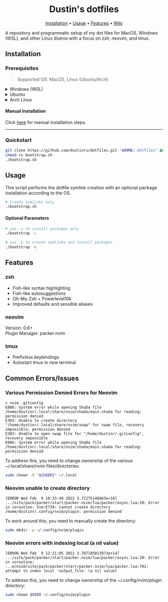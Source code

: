 <div align="center">

# Dustin's dotfiles

[Installation](#installation) • [Usage](#usage) • [Features](#features) • [Wiki](https://github.com/dustinru/dotfiles/wiki)

</div>

A repository and programmatic setup of my dot files for MacOS, Windows (WSL), and other Linux distros with a focus on zsh, neovim, and tmux.

## Installation

### Prerequisites

> Supported OS: MacOS, Linux (Ubuntu/Arch)

<details>
<summary>Windows (WSL)</summary>

1. Make sure to enable Virtualization

    * In Bios

        > In the BIOS settings, find the configuration items related to the CPU and enable virtualization; the setting may be called VT-x, AMD-V, SVM, or Vanderpool. Enable Intel VT-d or AMD IOMMU if the options are available.  
        > Save your changes and reboot.

    * In Powershell

        ```shell
        dism.exe /online /enable-feature /featurename:VirtualMachinePlatform /all /norestart
        ```

2. Install Windows Terminal from the [Microsoft Store](https://www.microsoft.com/en-us/p/windows-terminal/9n0dx20hk701)

3. Install WSL

    ```bash
    wsl --install
    ```

4. Install Ubuntu 20.04 or your preferred OS from the [Microsoft Store](https://www.microsoft.com/en-us/p/ubuntu-2004-lts/9n6svws3rx71)

</details>

<details>
<summary>Ubuntu</summary>

1. Install neovim

    ```bash
    # Nightly
    sudo add-apt-repository ppa:neovim-ppa/unstable

    sudo apt-get update
    sudo apt-get install neovim
    ```

</details>

<details>
<summary>Arch Linux</summary>

1. Install yay

    ```bash
    pacman -S --needed git base-devel
    cd /tmp/ && git clone https://aur.archlinux.org/yay.git
    cd yay
    makepkg -si
    ```

</details>

#### Manual Installation
Click [here](../../Manual-Installation) for manual installation steps.

---

### Quickstart

```bash
git clone https://github.com/dustinru/dotfiles.git "$HOME/.dotfiles" && cd "$HOME/.dotfiles"
chmod +x bootstrap.sh
./bootstrap.sh
```

## Usage

This script performs the dotfile symlink creation with an optional package installation according to the OS.
```bash
# Create symlinks only
./bootstrap.sh
```

#### Optional Parameters
```bash
# use -i to install packages only
./bootstrap -i

# use -b to create symlinks and install packages
./bootstrap -b
```

## Features

### zsh

* Fish-like syntax highlighting
* Fish-like autosuggestions
* Oh-My-Zsh + Powerlevel10k
* Improved defaults and sensible aliases

### neovim

Version: 0.6+  
Plugin Manager: packer.nvim

### tmux

* Prefixless keybindings
* Autostart tmux in new terminal

## Common Errors/Issues

### Various Permission Denied Errors for Neovim

```log
> nvim .gitconfig
E886: System error while opening ShaDa file /home/dustinr/.local/share/nvim/shada/main.shada for reading: permission denied
E303: Unable to create directory "/home/dustinr/.local/share/nvim/swap" for swap file, recovery impossible: permission denied
E303: Unable to open swap file for "/home/dustinr/.gitconfig", recovery impossible
E886: System error while opening ShaDa file /home/dustinr/.local/share/nvim/shada/main.shada for reading: permission denied
```

To address this, you need to change ownership of the various ~/.local/share/nvim files/directories:

```bash
sudo chown -R "${USER}" ~/.local
```

### Neovim unable to create directory

```log
[ERROR Wed Feb  9 10:33:49 2022 3.72275146663e+14] .../site/pack/packer/start/packer.nvim/lua/packer/async.lua:20: Error in coroutine: Vim:E739: Cannot create directory /home/dustinr/.config/nvim/plugin: permission denied
```

To work around this, you need to manually create the directory:

```bash
sudo mkdir -p ~/.config/nvim/plugin
```

### Neovim errors with indexing local (a nil value)

```log
[ERROR Wed Feb  9 12:21:05 2022 3.787105013973e+14] .../site/pack/packer/start/packer.nvim/lua/packer/async.lua:20: Error in coroutine: ...e/nvim/site/pack/packer/start/packer.nvim/lua/packer.lua:701: attempt to index local 'output_file' (a nil value)
```

To address this, you need to change ownership of the ~/.config/nvim/plugin directory:

```bash
sudo chown $USER ~/.config/nvim/plugin
```
